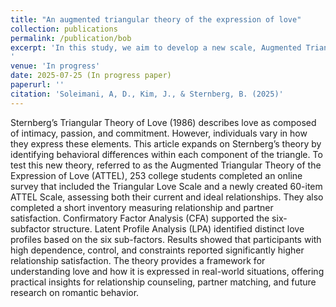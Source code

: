 ```yaml
---
title: "An augmented triangular theory of the expression of love"
collection: publications
permalink: /publication/bob
excerpt: 'In this study, we aim to develop a new scale, Augmented Triangular Theory of the Expression of Love (ATTEL), and conduct an LPA analysis to check the different types of latent profiles using the scale. 
'
venue: 'In progress'
date: 2025-07-25 (In progress paper)
paperurl: ''
citation: 'Soleimani, A, D., Kim, J., & Sternberg, B. (2025)'
---
```

Sternberg’s Triangular Theory of Love (1986) describes love as composed of intimacy, passion, and commitment. However, individuals vary in how they express these elements. This article expands on Sternberg’s theory by identifying behavioral differences within each component of the triangle. To test this new theory, referred to as the Augmented Triangular Theory of the Expression of Love (ATTEL), 253 college students completed an online survey that included the Triangular Love Scale and a newly created 60-item ATTEL Scale, assessing both their current and ideal relationships. They also completed a short inventory measuring relationship and partner satisfaction. Confirmatory Factor Analysis (CFA) supported the six-subfactor structure. Latent Profile Analysis (LPA) identified distinct love profiles based on the six sub-factors. Results showed that participants with high dependence, control, and constraints reported significantly higher relationship satisfaction. The theory provides a framework for understanding love and how it is expressed in real-world situations, offering practical insights for relationship counseling, partner matching, and future research on romantic behavior.
